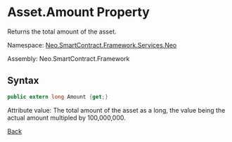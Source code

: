 # Asset.Amount Property

Returns the total amount of the asset.

Namespace: [Neo.SmartContract.Framework.Services.Neo](../../neo.md)

Assembly: Neo.SmartContract.Framework

## Syntax

```c#
public extern long Amount {get;}
```

Attribute value: The total amount of the asset as a long, the value being the actual amount multipled by 100,000,000.



[Back](../Asset.md)
